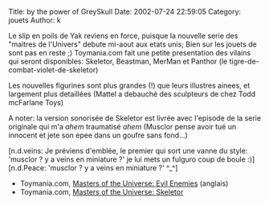 Title: by the power of GreySkull
Date: 2002-07-24 22:59:05
Category: jouets
Author: k

Le slip en poils de Yak reviens en force, puisque la nouvelle serie des "maitres de l'Univers" debute mi-aout aux etats unis; Bien sur les jouets de sont pas en reste ;)
Toymania.com fait une petite presentation des vilains qui seront disponibles: Skeletor, Beastman, MerMan et Panthor (le tigre-de-combat-violet-de-skeletor)

Les nouvelles figurines sont plus grandes (!) que leurs illustres ainees, et largement plus detaillées (Mattel a debauché des sculpteurs de chez Todd mcFarlane Toys)

A noter: la version sonorisée de Skeletor est livrée avec l'episode de la serie originale qui m'a *ahem* traumatisé *ahem* (Musclor pense avoir tué un innocent et jete son epee dans un goufre sans fond...)

[n.d.veins: Je préviens d'emblée, le premier qui sort une vanne du style: 'musclor ? y a veins en miniature ?' je lui mets un fulguro coup de boule  :)]
[n.d.Peace: 'musclor ? y a veins en miniature ?' ^_^]

- Toymania.com, [Masters of the Universe: Evil Enemies](http://www.toymania.com/columns/spotlight/badmotu.shtml) (anglais)
- Toymania.com, [Masters of the Universe: Skeletor](http://www.toymania.com/columns/spotlight/badmotuskel.shtml)